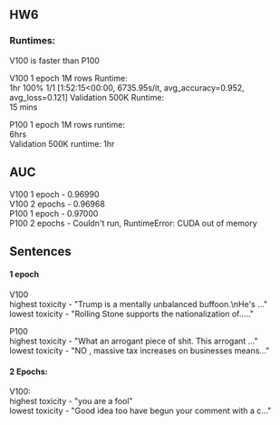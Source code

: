 ## HW6  
### Runtimes:
V100 is faster than P100  

V100 1 epoch 1M rows Runtime:  
1hr  100% 1/1 [1:52:15<00:00, 6735.95s/it, avg_accuracy=0.952, avg_loss=0.121]
Validation 500K Runtime:  
15 mins  

P100 1 epoch 1M rows runtime:  
6hrs  
Validation 500K runtime:
1hr  

## AUC

V100 1 epoch - 0.96990  
V100 2 epochs - 0.96968  
P100 1 epoch - 0.97000  
P100 2 epochs - Couldn't run, RuntimeError: CUDA out of memory  

## Sentences  

#### 1 epoch  
V100  
highest toxicity - "Trump is a mentally unbalanced buffoon.\nHe's ..."  
lowest toxicity - "Rolling Stone supports the nationalization of....."  

P100  
highest toxicity - "What an arrogant piece of shit. This arrogant ..."  
lowest toxicity - "NO , massive tax increases on businesses means..."  

#### 2 Epochs:  
V100:  
highest toxicity - "you are a fool"  
lowest toxicity - "Good idea too have begun your comment with a c..."   
